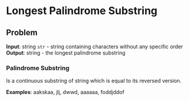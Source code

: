 # Longest Palindrome Substring

## Problem

**Input**: string `str` - string containing characters without any specific order
**Output**: string - the longest palindrome substring

### Palindrome Substring

Is a continuous substring of string which is equal to its reversed version.

**Examples**: aakskaa, jlj, dwwd, aaaaaa, foddjddof